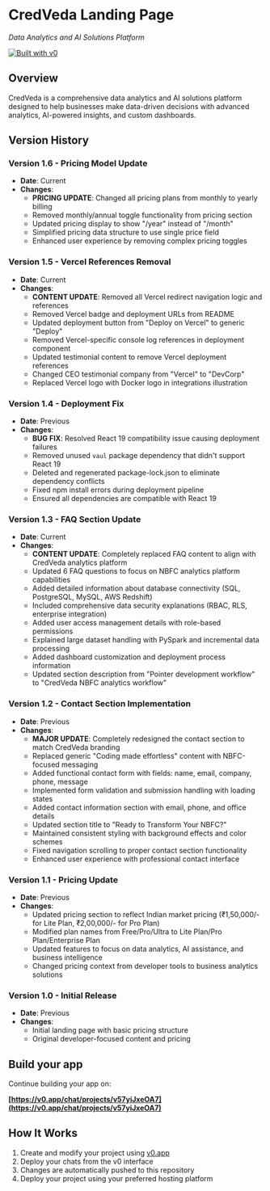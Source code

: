 # CredVeda Landing Page

*Data Analytics and AI Solutions Platform*

[![Built with v0](https://img.shields.io/badge/Built%20with-v0.app-black?style=for-the-badge)](https://v0.app/chat/projects/v57yiJxeOA7)

## Overview

CredVeda is a comprehensive data analytics and AI solutions platform designed to help businesses make data-driven decisions with advanced analytics, AI-powered insights, and custom dashboards.

## Version History

### Version 1.6 - Pricing Model Update
- **Date**: Current
- **Changes**: 
  - **PRICING UPDATE**: Changed all pricing plans from monthly to yearly billing
  - Removed monthly/annual toggle functionality from pricing section
  - Updated pricing display to show "/year" instead of "/month"
  - Simplified pricing data structure to use single price field
  - Enhanced user experience by removing complex pricing toggles

### Version 1.5 - Vercel References Removal
- **Date**: Current
- **Changes**: 
  - **CONTENT UPDATE**: Removed all Vercel redirect navigation logic and references
  - Removed Vercel badge and deployment URLs from README
  - Updated deployment button from "Deploy on Vercel" to generic "Deploy"
  - Removed Vercel-specific console log references in deployment component
  - Updated testimonial content to remove Vercel deployment references
  - Changed CEO testimonial company from "Vercel" to "DevCorp"
  - Replaced Vercel logo with Docker logo in integrations illustration

### Version 1.4 - Deployment Fix
- **Date**: Previous
- **Changes**: 
  - **BUG FIX**: Resolved React 19 compatibility issue causing deployment failures
  - Removed unused `vaul` package dependency that didn't support React 19
  - Deleted and regenerated package-lock.json to eliminate dependency conflicts
  - Fixed npm install errors during deployment pipeline
  - Ensured all dependencies are compatible with React 19

### Version 1.3 - FAQ Section Update
- **Date**: Current
- **Changes**: 
  - **CONTENT UPDATE**: Completely replaced FAQ content to align with CredVeda analytics platform
  - Updated 6 FAQ questions to focus on NBFC analytics platform capabilities
  - Added detailed information about database connectivity (SQL, PostgreSQL, MySQL, AWS Redshift)
  - Included comprehensive data security explanations (RBAC, RLS, enterprise integration)
  - Added user access management details with role-based permissions
  - Explained large dataset handling with PySpark and incremental data processing
  - Added dashboard customization and deployment process information
  - Updated section description from "Pointer development workflow" to "CredVeda NBFC analytics workflow"

### Version 1.2 - Contact Section Implementation
- **Date**: Previous
- **Changes**: 
  - **MAJOR UPDATE**: Completely redesigned the contact section to match CredVeda branding
  - Replaced generic "Coding made effortless" content with NBFC-focused messaging
  - Added functional contact form with fields: name, email, company, phone, message
  - Implemented form validation and submission handling with loading states
  - Added contact information section with email, phone, and office details
  - Updated section title to "Ready to Transform Your NBFC?"
  - Maintained consistent styling with background effects and color schemes
  - Fixed navigation scrolling to proper contact section functionality
  - Enhanced user experience with professional contact interface

### Version 1.1 - Pricing Update
- **Date**: Previous
- **Changes**: 
  - Updated pricing section to reflect Indian market pricing (₹1,50,000/- for Lite Plan, ₹2,00,000/- for Pro Plan)
  - Modified plan names from Free/Pro/Ultra to Lite Plan/Pro Plan/Enterprise Plan
  - Updated features to focus on data analytics, AI assistance, and business intelligence
  - Changed pricing context from developer tools to business analytics solutions

### Version 1.0 - Initial Release
- **Date**: Previous
- **Changes**: 
  - Initial landing page with basic pricing structure
  - Original developer-focused content and pricing

## Build your app

Continue building your app on:

**[https://v0.app/chat/projects/v57yiJxeOA7](https://v0.app/chat/projects/v57yiJxeOA7)**

## How It Works

1. Create and modify your project using [v0.app](https://v0.app)
2. Deploy your chats from the v0 interface
3. Changes are automatically pushed to this repository
4. Deploy your project using your preferred hosting platform